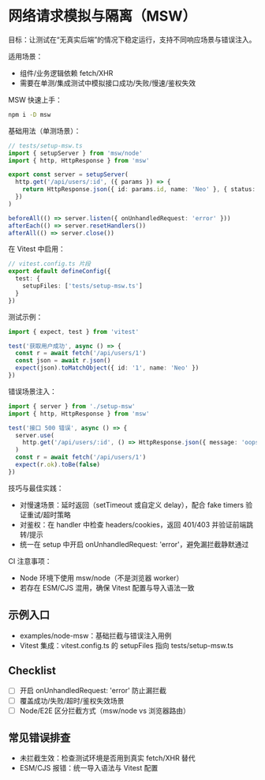 # 网络请求模拟与隔离（MSW）

目标：让测试在“无真实后端”的情况下稳定运行，支持不同响应场景与错误注入。

适用场景：
- 组件/业务逻辑依赖 fetch/XHR
- 需要在单测/集成测试中模拟接口成功/失败/慢速/鉴权失效

MSW 快速上手：
```bash
npm i -D msw
```

基础用法（单测场景）：
```ts
// tests/setup-msw.ts
import { setupServer } from 'msw/node'
import { http, HttpResponse } from 'msw'

export const server = setupServer(
  http.get('/api/users/:id', ({ params }) => {
    return HttpResponse.json({ id: params.id, name: 'Neo' }, { status: 200 })
  })
)

beforeAll(() => server.listen({ onUnhandledRequest: 'error' }))
afterEach(() => server.resetHandlers())
afterAll(() => server.close())
```

在 Vitest 中启用：
```ts
// vitest.config.ts 片段
export default defineConfig({
  test: {
    setupFiles: ['tests/setup-msw.ts']
  }
})
```

测试示例：
```ts
import { expect, test } from 'vitest'

test('获取用户成功', async () => {
  const r = await fetch('/api/users/1')
  const json = await r.json()
  expect(json).toMatchObject({ id: '1', name: 'Neo' })
})
```

错误场景注入：
```ts
import { server } from './setup-msw'
import { http, HttpResponse } from 'msw'

test('接口 500 错误', async () => {
  server.use(
    http.get('/api/users/:id', () => HttpResponse.json({ message: 'oops' }, { status: 500 }))
  )
  const r = await fetch('/api/users/1')
  expect(r.ok).toBe(false)
})
```

技巧与最佳实践：
- 对慢速场景：延时返回（setTimeout 或自定义 delay），配合 fake timers 验证重试/超时策略
- 对鉴权：在 handler 中检查 headers/cookies，返回 401/403 并验证前端跳转/提示
- 统一在 setup 中开启 onUnhandledRequest: 'error'，避免漏拦截静默通过

CI 注意事项：
- Node 环境下使用 msw/node（不是浏览器 worker）
- 若存在 ESM/CJS 混用，确保 Vitest 配置与导入语法一致

## 示例入口
- examples/node-msw：基础拦截与错误注入用例
- Vitest 集成：vitest.config.ts 的 setupFiles 指向 tests/setup-msw.ts

## Checklist
- [ ] 开启 onUnhandledRequest: 'error' 防止漏拦截
- [ ] 覆盖成功/失败/超时/鉴权失效场景
- [ ] Node/E2E 区分拦截方式（msw/node vs 浏览器路由）

## 常见错误排查
- 未拦截生效：检查测试环境是否用到真实 fetch/XHR 替代
- ESM/CJS 报错：统一导入语法与 Vitest 配置